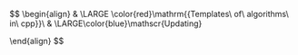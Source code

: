 $$
\begin{align}
& \LARGE \color{red}\mathrm{{Templates\ of\ algorithms\ in\ cpp}}\\
& \LARGE\color{blue}\mathscr{Updating}

\end{align}
$$
